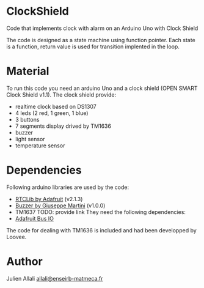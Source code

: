 # ClockShield
Code that implements clock with alarm on an Arduino Uno with Clock Shield

The code is designed as a state machine using function pointer. Each state is a function, return value is used for transition implented in the loop.

# Material

To run this code you need an arduino Uno and a clock shield (OPEN SMART Clock Shield v1.1). The clock shield provide:
- realtime clock based on DS1307
- 4 leds (2 red, 1 green, 1 blue)
- 3 buttons
- 7 segments display drived by TM1636
- buzzer
- light sensor
- temperature sensor

# Dependencies

Following arduino libraries are used by the code:
- [RTCLib by Adafruit](https://github.com/adafruit/RTClib) (v2.1.3)
- [Buzzer by Giuseppe Martini](https://github.com/gmarty2000-ARDUINO/arduino-BUZZER/) (v1.0.0)
- TM1637 TODO: provide link
They need the following dependencies:
- [Adafruit Bus IO](https://github.com/adafruit/Adafruit_BusIO)

The code for dealing with TM1636 is included and had been developped by Loovee.

# Author
Julien Allali allali@enseirb-matmeca.fr
